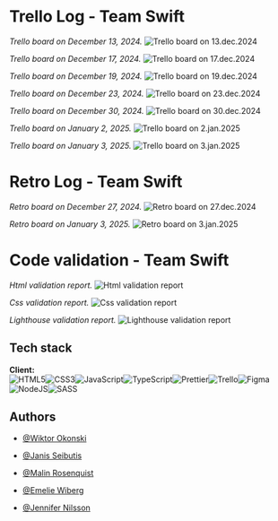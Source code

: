 # Trello Log - Team Swift

_Trello board on December 13, 2024._ ![Trello board on 13.dec.2024](./public/trello-logs/first-sprint.png)

_Trello board on December 17, 2024._ ![Trello board on 17.dec.2024](./public/trello-logs/swift-group-log-17-dec.jpeg)

_Trello board on December 19, 2024._ ![Trello board on 19.dec.2024](./public/trello-logs/swift-group-log-19.png)

_Trello board on December 23, 2024._ ![Trello board on 23.dec.2024](./public/trello-logs/swift-group-log-23-dec.jpg)

_Trello board on December 30, 2024._ ![Trello board on 30.dec.2024](./public/trello-logs/swift-group-log-30-dec.png)

_Trello board on January 2, 2025._ ![Trello board on 2.jan.2025](./public/trello-logs/swift-group-log-2-jan.png)

_Trello board on January 3, 2025._ ![Trello board on 3.jan.2025](./public/trello-logs/swift-group-log-3-jan.png)

# Retro Log - Team Swift

_Retro board on December 27, 2024._ ![Retro board on 27.dec.2024](./public/retro-logs/swift-grout-retro-27-dec.jpg)

_Retro board on January 3, 2025._ ![Retro board on 3.jan.2025](./public/retro-logs/swift-group-retro-3-jan.png)

# Code validation - Team Swift

_Html validation report._ ![Html validation report](./public/validation-reports/html-report.jpeg)

_Css validation report._ ![Css validation report](./public/validation-reports/css-report.jpeg)

_Lighthouse validation report._ ![Lighthouse validation report](./public/validation-reports/lighthouse-report.jpeg)

## Tech stack

**Client:** <br>![HTML5](https://img.shields.io/badge/html5-%23E34F26.svg?style=for-the-badge&logo=html5&logoColor=white)![CSS3](https://img.shields.io/badge/css3-%231572B6.svg?style=for-the-badge&logo=css3&logoColor=white)![JavaScript](https://img.shields.io/badge/javascript-%23323330.svg?style=for-the-badge&logo=javascript&logoColor=%23F7DF1E)![TypeScript](https://img.shields.io/badge/typescript-%23007ACC.svg?style=for-the-badge&logo=typescript&logoColor=white)![Prettier](https://img.shields.io/badge/prettier-%23F7B93E.svg?style=for-the-badge&logo=prettier&logoColor=black)![Trello](https://img.shields.io/badge/Trello-%23026AA7.svg?style=for-the-badge&logo=Trello&logoColor=white)![Figma](https://img.shields.io/badge/figma-%23F24E1E.svg?style=for-the-badge&logo=figma&logoColor=white)![NodeJS](https://img.shields.io/badge/node.js-6DA55F?style=for-the-badge&logo=node.js&logoColor=white)![SASS](https://img.shields.io/badge/SASS-hotpink.svg?style=for-the-badge&logo=SASS&logoColor=white)

## Authors

- [@Wiktor Okonski](https://github.com/PotoVic)

- [@Janis Seibutis](https://github.com/JanisSeibutis)

- [@Malin Rosenquist](https://github.com/MalinRosenquist)

- [@Emelie Wiberg](https://github.com/Erm0es)

- [@Jennifer Nilsson](https://github.com/ynnxj)
